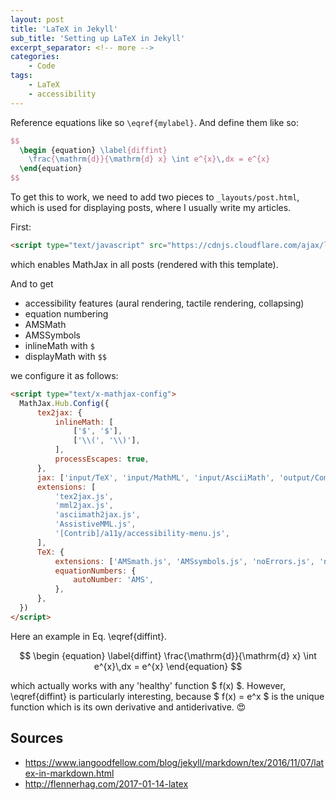 ```yaml
---
layout: post
title: 'LaTeX in Jekyll'
sub_title: 'Setting up LaTeX in Jekyll'
excerpt_separator: <!-- more -->
categories:
    - Code
tags:
    - LaTeX
    - accessibility
---
```


Reference equations like so `\eqref{mylabel}`. And define them like so:

```latex
$$
  \begin {equation} \label{diffint}
    \frac{\mathrm{d}}{\mathrm{d} x} \int e^{x}\,dx = e^{x}
  \end{equation}
$$
```

<!-- more -->

To get this to work, we need to add two pieces to `_layouts/post.html`, which is used for displaying posts, where I usually write my articles.

First:

```html
<script type="text/javascript" src="https://cdnjs.cloudflare.com/ajax/libs/mathjax/2.7.0/MathJax.js?config=TeX-AMS_CHTML"></script>
```

which enables MathJax in all posts (rendered with this template).

And to get

- accessibility features (aural rendering, tactile rendering, collapsing)
- equation numbering
- AMSMath
- AMSSymbols
- inlineMath with `$`
- displayMath with `$$`

we configure it as follows:

```html
<script type="text/x-mathjax-config">
  MathJax.Hub.Config({
      tex2jax: {
          inlineMath: [
              ['$', '$'],
              ['\\(', '\\)'],
          ],
          processEscapes: true,
      },
      jax: ['input/TeX', 'input/MathML', 'input/AsciiMath', 'output/CommonHTML'],
      extensions: [
          'tex2jax.js',
          'mml2jax.js',
          'asciimath2jax.js',
          'AssistiveMML.js',
          '[Contrib]/a11y/accessibility-menu.js',
      ],
      TeX: {
          extensions: ['AMSmath.js', 'AMSsymbols.js', 'noErrors.js', 'noUndefined.js'],
          equationNumbers: {
              autoNumber: 'AMS',
          },
      },
  })
</script>
```

Here an example in Eq. \eqref{diffint}.

$$
\begin {equation} \label{diffint}
\frac{\mathrm{d}}{\mathrm{d} x} \int e^{x}\,dx = e^{x}
\end{equation}
$$

which actually works with any 'healthy' function $ f(x) $. However, \eqref{diffint} is particularly interesting, because $ f(x) = e^x $ is the unique function which is its own derivative and antiderivative. 😍

## Sources

- https://www.iangoodfellow.com/blog/jekyll/markdown/tex/2016/11/07/latex-in-markdown.html
- http://flennerhag.com/2017-01-14-latex
